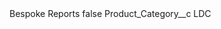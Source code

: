 <?xml version="1.0" encoding="UTF-8"?>
<CustomMetadata xmlns="http://soap.sforce.com/2006/04/metadata" xmlns:xsi="http://www.w3.org/2001/XMLSchema-instance" xmlns:xsd="http://www.w3.org/2001/XMLSchema">
    <label>Bespoke Reports</label>
    <protected>false</protected>
    <values>
        <field>Product_Category__c</field>
        <value xsi:type="xsd:string">LDC</value>
    </values>
</CustomMetadata>
